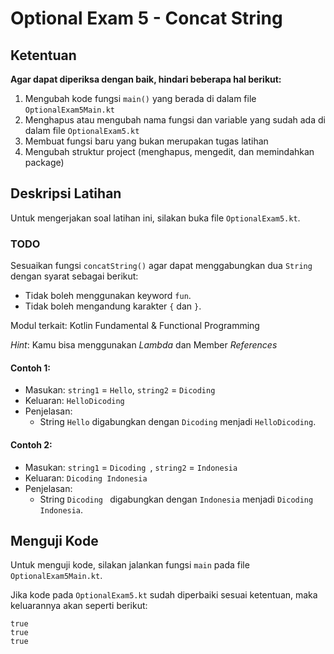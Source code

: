 # Optional Exam 5 - Concat String

## Ketentuan

**Agar dapat diperiksa dengan baik, hindari beberapa hal berikut:**

1. Mengubah kode fungsi `main()` yang berada di dalam file `OptionalExam5Main.kt`
2. Menghapus atau mengubah nama fungsi dan variable yang sudah ada di dalam file `OptionalExam5.kt`
3. Membuat fungsi baru yang bukan merupakan tugas latihan
4. Mengubah struktur project (menghapus, mengedit, dan memindahkan package)

## Deskripsi Latihan

Untuk mengerjakan soal latihan ini, silakan buka file `OptionalExam5.kt`.

### TODO

Sesuaikan fungsi `concatString()` agar dapat menggabungkan dua `String` dengan syarat sebagai berikut:

- Tidak boleh menggunakan keyword `fun`.
- Tidak boleh mengandung karakter `{` dan `}`.

Modul terkait: Kotlin Fundamental & Functional Programming

_Hint_: Kamu bisa menggunakan _Lambda_ dan Member _References_

#### Contoh 1:

- Masukan: `string1` = `Hello`, `string2` = `Dicoding`
- Keluaran: `HelloDicoding`
- Penjelasan:
    - String `Hello` digabungkan dengan `Dicoding` menjadi `HelloDicoding`.

#### Contoh 2:

- Masukan: `string1` = `Dicoding `, `string2` = `Indonesia`
- Keluaran: `Dicoding Indonesia`
- Penjelasan:
    - String `Dicoding ` digabungkan dengan `Indonesia` menjadi `Dicoding Indonesia`.

## Menguji Kode

Untuk menguji kode, silakan jalankan fungsi `main` pada file `OptionalExam5Main.kt`.

Jika kode pada `OptionalExam5.kt` sudah diperbaiki sesuai ketentuan, maka keluarannya akan seperti berikut:

```
true
true
true
```